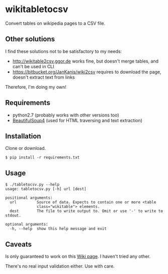 # wikitabletocsv
Convert tables on wikipedia pages to a CSV file.


## Other solutions

I find these solutions not to be satisfactory to my needs:

 * http://wikitable2csv.ggor.de works fine, but doesn't merge tables, and can't be used in CLI
 * https://bitbucket.org/JanKanis/wiki2csv requires to download the page, doesn't extract text from links

Therefore, I'm doing my own!


## Requirements

 * python2.7 (probably works with other versions too)
 * [BeautifulSoup4](https://www.crummy.com/software/BeautifulSoup/) (used for HTML traversing and text extraction)


## Installation

Clone or download.
```
$ pip install -r requirements.txt
```

## Usage

```
$ ./tabletocsv.py --help
usage: tabletocsv.py [-h] url [dest]

positional arguments:
  url         Source of data. Expects to contain one or more <table
              class="wikitable"> elements.
  dest        The file to write output to. Omit or use '-' to write to stdout.

optional arguments:
  -h, --help  show this help message and exit
```


## Caveats

Is only guaranteed to work on this [Wiki page](https://sk.wikipedia.org/wiki/Zoznam_slovenských_obcí_a_vojenských_obvodov). I haven't tried any other.

There's no real input validation either. Use with care.

